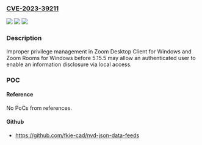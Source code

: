 ### [CVE-2023-39211](https://cve.mitre.org/cgi-bin/cvename.cgi?name=CVE-2023-39211)
![](https://img.shields.io/static/v1?label=Product&message=Zoom%20Desktop%20Client%20for%20Windows%20and%20Zoom%20Rooms%20for%20Windows&color=blue)
![](https://img.shields.io/static/v1?label=Version&message=%3D%20before%205.15.5%20&color=brighgreen)
![](https://img.shields.io/static/v1?label=Vulnerability&message=CWE-347%20Improper%20Verification%20of%20Cryptographic%20Signature&color=brighgreen)

### Description

Improper privilege management in Zoom Desktop Client for Windows and Zoom Rooms for Windows before 5.15.5 may allow an authenticated user to enable an information disclosure via local access.

### POC

#### Reference
No PoCs from references.

#### Github
- https://github.com/fkie-cad/nvd-json-data-feeds

